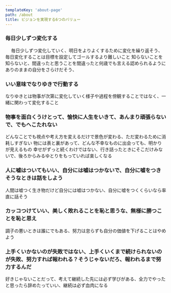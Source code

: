 ```yaml
---
templateKey: 'about-page'
path: /about
title: ビジョンを実現する6つのバリュー
---
```

### 毎日少しずつ変化する
　
毎日少しずつ変化していく、明日をよりよくするために変化を繰り返そう、毎日変化することは目標を設定してゴールするより難しいこと
知らないことを知らないと、間違ったと思うことを間違ったと何歳でも言える認められるようにありのままの自分をさらけだそう、

### いい意味でなりゆきで行動する

なりゆきとは物事が次第に変化していく様子や過程を傍観することではなく、一緒に関わって変化すること

### 物事を面白くうけとって、愉快に人生をいきて、あんまり頑張らないで、でもへこたれない

どんなことでも視点や考え方を変えるだけで景色が変わる、ただ変わるために消耗しすぎない
物には表と裏があって、どんな不幸なものに出会っても、明かりが見えるもの
幸せがずっと続くわけではない、行き詰ったときにそこだけみないで、後ろからみるゆとりをもっていれば楽しくなる

### 人に嘘はついてもいい、自分には嘘はつかないで、自分に嘘をつきそうなときは話をしよう

人間は嘘つく生き物だけど自分には嘘はつかない、自分に嘘をつくくらいなら率直に話そう

### カッコつけていい、美しく敗れることを恥と思うな、無様に勝つことを恥と思え

調子の悪いときは誰にでもある、努力は怠らずも自分の価値を下げることはやめよう

### 上手くいかないのが失敗ではない、上手くいくまで続けられないのが失敗、努力すれば報われる？そうじゃないだろ、報われるまで努力するんだ

好きじゃないことだって、考えて継続した先には必ず学びがある、全力でやったと思ったら辞めたっていい、継続は必ず血肉になる